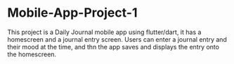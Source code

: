 # Mobile-App-Project-1

This project is a Daily Journal mobile app using flutter/dart, it has a homescreen and a journal entry screen. Users can enter a journal entry and their mood at the time, and thn the app saves and displays the entry onto the homescreen.
